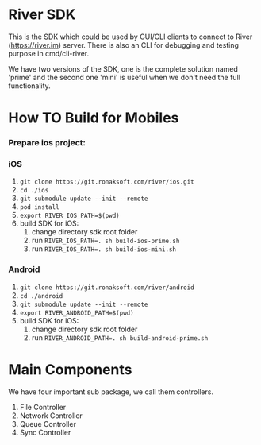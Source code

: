 # River SDK
This is the SDK which could be used by GUI/CLI clients to connect to River (https://river.im) server.
There is also an CLI for debugging and testing purpose in cmd/cli-river.

We have two versions of the SDK, one is the complete solution named 'prime' and the second one 'mini'
is useful when we don't need the full functionality.

# How TO Build for Mobiles
### Prepare ios project:
### iOS
1. `git clone https://git.ronaksoft.com/river/ios.git`
2. `cd ./ios`
3. `git submodule update --init --remote`
4. `pod install`
5. `export RIVER_IOS_PATH=$(pwd)`   
6. build SDK for iOS:
   1. change directory sdk root folder
   2. run `RIVER_IOS_PATH=. sh build-ios-prime.sh`
   3. run `RIVER_IOS_PATH=. sh build-ios-mini.sh`

### Android
1. `git clone https://git.ronaksoft.com/river/android`
2. `cd ./android`
3. `git submodule update --init --remote`
4. `export RIVER_ANDROID_PATH=$(pwd)`
5. build SDK for iOS:
   1. change directory sdk root folder
   2. run `RIVER_ANDROID_PATH=. sh build-android-prime.sh`




# Main Components
We have four important sub package, we call them controllers.
1. File Controller
2. Network Controller
3. Queue Controller
4. Sync Controller

